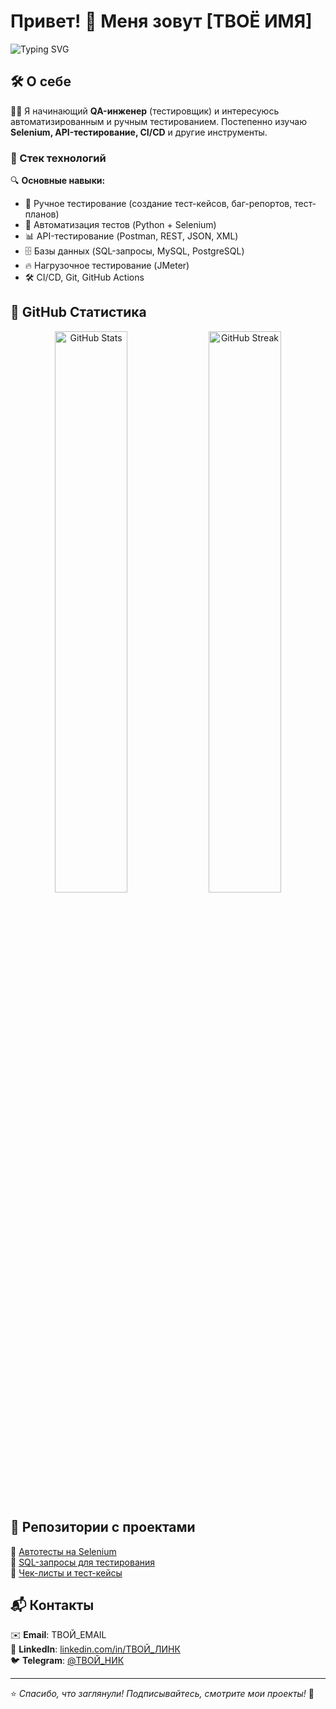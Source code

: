 # Привет! 👋 Меня зовут [ТВОЁ ИМЯ]  

![Typing SVG](https://readme-typing-svg.herokuapp.com?color=%2336BCF7&lines=QA+Engineer;Manual+%26+Automation+Tester;API+Testing+%7C+SQL+%7C+CI%2FCD)  

## 🛠 О себе
👨‍💻 Я начинающий **QA-инженер** (тестировщик) и интересуюсь автоматизированным и ручным тестированием. Постепенно изучаю **Selenium, API-тестирование, CI/CD** и другие инструменты.

### 🚀 Стек технологий

🔍 **Основные навыки:**
- 📌 Ручное тестирование (создание тест-кейсов, баг-репортов, тест-планов)
- 🔄 Автоматизация тестов (Python + Selenium)
- 📊 API-тестирование (Postman, REST, JSON, XML)
- 🗄 Базы данных (SQL-запросы, MySQL, PostgreSQL)
- 🔥 Нагрузочное тестирование (JMeter)
- 🛠 CI/CD, Git, GitHub Actions

## 🌟 GitHub Статистика
<p align="center">
  <img src="https://github-readme-stats.vercel.app/api?username=ТВОЙ_НИК&show_icons=true&theme=radical" width="48%" alt="GitHub Stats">  
  <img src="https://github-readme-streak-stats.herokuapp.com/?user=ТВОЙ_НИК&theme=radical" width="48%" alt="GitHub Streak">
</p>

## 📂 Репозитории с проектами
🔹 [Автотесты на Selenium](https://github.com/ТВОЙ_НИК/selenium-tests)  
🔹 [SQL-запросы для тестирования](https://github.com/ТВОЙ_НИК/sql-tests)  
🔹 [Чек-листы и тест-кейсы](https://github.com/ТВОЙ_НИК/test-cases)  

## 📬 Контакты
✉️ **Email**: ТВОЙ_EMAIL  
💼 **LinkedIn**: [linkedin.com/in/ТВОЙ_ЛИНК](https://linkedin.com/in/ТВОЙ_ЛИНК)  
🐦 **Telegram**: [@ТВОЙ_НИК](https://t.me/ТВОЙ_НИК)  

---
⭐️ *Спасибо, что заглянули! Подписывайтесь, смотрите мои проекты!* 🚀


